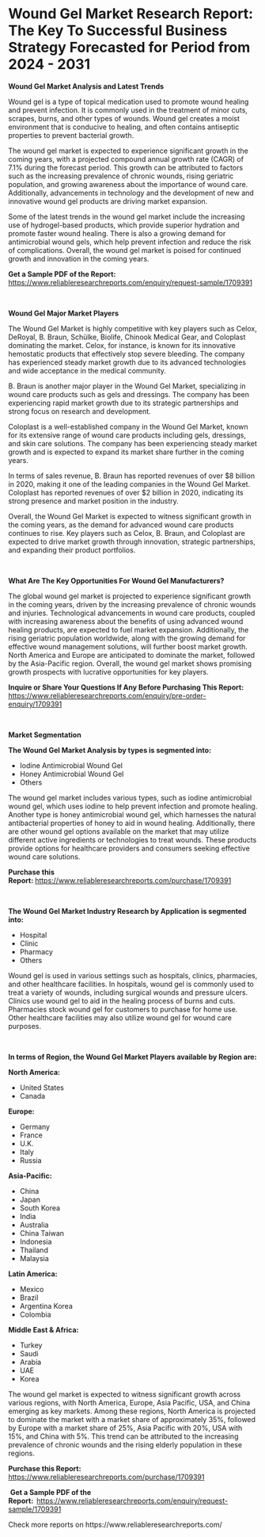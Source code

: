 <p><h1>Wound Gel Market Research Report: The Key To Successful Business Strategy Forecasted for Period from 2024 - 2031</h1></p><p><strong>Wound Gel Market Analysis and Latest Trends</strong></p>
<p><p>Wound gel is a type of topical medication used to promote wound healing and prevent infection. It is commonly used in the treatment of minor cuts, scrapes, burns, and other types of wounds. Wound gel creates a moist environment that is conducive to healing, and often contains antiseptic properties to prevent bacterial growth.</p><p>The wound gel market is expected to experience significant growth in the coming years, with a projected compound annual growth rate (CAGR) of 7.1% during the forecast period. This growth can be attributed to factors such as the increasing prevalence of chronic wounds, rising geriatric population, and growing awareness about the importance of wound care. Additionally, advancements in technology and the development of new and innovative wound gel products are driving market expansion.</p><p>Some of the latest trends in the wound gel market include the increasing use of hydrogel-based products, which provide superior hydration and promote faster wound healing. There is also a growing demand for antimicrobial wound gels, which help prevent infection and reduce the risk of complications. Overall, the wound gel market is poised for continued growth and innovation in the coming years.</p></p>
<p><strong>Get a Sample PDF of the Report:&nbsp;</strong> <a href="https://www.reliableresearchreports.com/enquiry/request-sample/1709391">https://www.reliableresearchreports.com/enquiry/request-sample/1709391</a></p>
<p>&nbsp;</p>
<p><strong>Wound Gel Major Market Players</strong></p>
<p><p>The Wound Gel Market is highly competitive with key players such as Celox, DeRoyal, B. Braun, Schülke, Biolife, Chinook Medical Gear, and Coloplast dominating the market. Celox, for instance, is known for its innovative hemostatic products that effectively stop severe bleeding. The company has experienced steady market growth due to its advanced technologies and wide acceptance in the medical community.</p><p>B. Braun is another major player in the Wound Gel Market, specializing in wound care products such as gels and dressings. The company has been experiencing rapid market growth due to its strategic partnerships and strong focus on research and development.</p><p>Coloplast is a well-established company in the Wound Gel Market, known for its extensive range of wound care products including gels, dressings, and skin care solutions. The company has been experiencing steady market growth and is expected to expand its market share further in the coming years.</p><p>In terms of sales revenue, B. Braun has reported revenues of over $8 billion in 2020, making it one of the leading companies in the Wound Gel Market. Coloplast has reported revenues of over $2 billion in 2020, indicating its strong presence and market position in the industry.</p><p>Overall, the Wound Gel Market is expected to witness significant growth in the coming years, as the demand for advanced wound care products continues to rise. Key players such as Celox, B. Braun, and Coloplast are expected to drive market growth through innovation, strategic partnerships, and expanding their product portfolios.</p></p>
<p>&nbsp;</p>
<p><strong>What Are The Key Opportunities For Wound Gel Manufacturers?</strong></p>
<p><p>The global wound gel market is projected to experience significant growth in the coming years, driven by the increasing prevalence of chronic wounds and injuries. Technological advancements in wound care products, coupled with increasing awareness about the benefits of using advanced wound healing products, are expected to fuel market expansion. Additionally, the rising geriatric population worldwide, along with the growing demand for effective wound management solutions, will further boost market growth. North America and Europe are anticipated to dominate the market, followed by the Asia-Pacific region. Overall, the wound gel market shows promising growth prospects with lucrative opportunities for key players.</p></p>
<p><strong>Inquire or Share Your Questions If Any Before Purchasing This Report:</strong> <a href="https://www.reliableresearchreports.com/enquiry/pre-order-enquiry/1709391">https://www.reliableresearchreports.com/enquiry/pre-order-enquiry/1709391</a></p>
<p>&nbsp;</p>
<p><strong>Market Segmentation</strong></p>
<p><strong>The Wound Gel Market Analysis by types is segmented into:</strong></p>
<p><ul><li>Iodine Antimicrobial Wound Gel</li><li>Honey Antimicrobial Wound Gel</li><li>Others</li></ul></p>
<p><p>The wound gel market includes various types, such as iodine antimicrobial wound gel, which uses iodine to help prevent infection and promote healing. Another type is honey antimicrobial wound gel, which harnesses the natural antibacterial properties of honey to aid in wound healing. Additionally, there are other wound gel options available on the market that may utilize different active ingredients or technologies to treat wounds. These products provide options for healthcare providers and consumers seeking effective wound care solutions.</p></p>
<p><strong>Purchase this Report:&nbsp;</strong><a href="https://www.reliableresearchreports.com/purchase/1709391">https://www.reliableresearchreports.com/purchase/1709391</a></p>
<p>&nbsp;</p>
<p><strong>The Wound Gel Market Industry Research by Application is segmented into:</strong></p>
<p><ul><li>Hospital</li><li>Clinic</li><li>Pharmacy</li><li>Others</li></ul></p>
<p><p>Wound gel is used in various settings such as hospitals, clinics, pharmacies, and other healthcare facilities. In hospitals, wound gel is commonly used to treat a variety of wounds, including surgical wounds and pressure ulcers. Clinics use wound gel to aid in the healing process of burns and cuts. Pharmacies stock wound gel for customers to purchase for home use. Other healthcare facilities may also utilize wound gel for wound care purposes.</p></p>
<p>&nbsp;</p>
<p><strong>In terms of Region, the Wound Gel Market Players available by Region are:</strong></p>
<p>
    <p> <strong> North America: </strong>
        <ul>
            <li>United States</li>
            <li>Canada</li>
        </ul>
        </p> 
    <p> <strong> Europe: </strong>
        <ul>
            <li>Germany</li>
            <li>France</li>
            <li>U.K.</li>
            <li>Italy</li>
            <li>Russia</li>
        </ul>
        </p> 
    <p> <strong> Asia-Pacific: </strong>
        <ul>
            <li>China</li>
            <li>Japan</li>
            <li>South Korea</li>
            <li>India</li>
            <li>Australia</li>
            <li>China Taiwan</li>
            <li>Indonesia</li>
            <li>Thailand</li>
            <li>Malaysia</li>
        </ul>
        </p> 
    <p> <strong> Latin America: </strong>
        <ul>
            <li>Mexico</li>
            <li>Brazil</li>
            <li>Argentina Korea</li>
            <li>Colombia</li>
        </ul>
        </p> 
    <p> <strong> Middle East & Africa: </strong>
        <ul>
            <li>Turkey</li>
            <li>Saudi</li>
            <li>Arabia</li>
            <li>UAE</li>
            <li>Korea</li>
        </ul>
    </p>
    </p>
<p><p>The wound gel market is expected to witness significant growth across various regions, with North America, Europe, Asia Pacific, USA, and China emerging as key markets. Among these regions, North America is projected to dominate the market with a market share of approximately 35%, followed by Europe with a market share of 25%, Asia Pacific with 20%, USA with 15%, and China with 5%. This trend can be attributed to the increasing prevalence of chronic wounds and the rising elderly population in these regions.</p></p>
<p><strong>Purchase this Report: </strong><a href="https://www.reliableresearchreports.com/purchase/1709391">https://www.reliableresearchreports.com/purchase/1709391</a></p>
<p>&nbsp;<strong>Get a Sample PDF of the Report:&nbsp;&nbsp;</strong><a href="https://www.reliableresearchreports.com/enquiry/request-sample/1709391">https://www.reliableresearchreports.com/enquiry/request-sample/1709391</a></p>
<p><strong></strong></p>
<p>Check more reports on https://www.reliableresearchreports.com/</p>